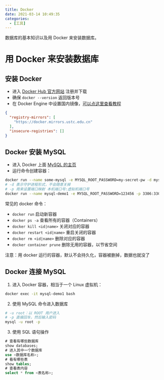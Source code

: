 ```yaml
---
title: Docker
date: 2021-03-14 10:49:35
categories:
  - [工具]
---
```


数据库的基本知识以及用 Docker 来安装数据库。

<!-- more -->

# 用 Docker 来安装数据库

## 安装 Docker

- 进入 [Docker Hub 官方网站](https://hub.docker.com/) 注册并下载
- 确保 `docker --version` 返回版本号
- 在 Docker Engine 中设置国内镜像，[可以点这里查看教程](http://guide.daocloud.io/dcs/daocloud-9153151.html)
```json
{
  "registry-mirrors": [
    "https://docker.mirrors.ustc.edu.cn"
  ],
  "insecure-registries": []
}
```

## Docker 安装 MySQL

- 进入 Docker 上面 [MySQL 的主页](https://hub.docker.com/_/mysql)
- 运行命令创建容器：
```bash
docker run --name some-mysql -e MYSQL_ROOT_PASSWORD=my-secret-pw -d mysql:tag
# -d 表示守护进程形式，不会随意关掉
# -p 用来设置端口映射 本机端口号:虚拟机端口号
docker run --name mysql-demo1 -e MYSQL_ROOT_PASSWORD=123456 -p 3306:3306 -d mysql:latest
```

常见的 docker 命令：

- `docker run` 启动新容器
- `docker ps -a` 查看所有的容器（Containers）
- `docker kill <id|name>` 关闭对应的容器
- `docker restart <id|name>` 重启关闭的容器
- `docker rm <id|name>` 删除对应的容器
- `docker container prune` 删除无用的容器，以节省空间

注意：用 docker 运行的容器，默认不会持久化，容器被删掉，数据也就没了

## Docker 连接 MySQL

1. 进入 Docker 容器，相当于一个 Linux 虚拟机：
```bash
docker exec -it mysql-demo1 bash
```
2. 使用 MySQL 命令进入数据库
```bash
# -u root：以 ROOT 用户进入
# -p 直接回车，然后输入密码
mysql -u root -p
```
3. 使用 SQL 语句操作
```sql
# 查看有哪些数据库
show databases;
# 进入其中一个数据库
use <数据库名称>;
# 看有哪些表
show tables;
# 查看表内容
select * from <表名称>;
```
